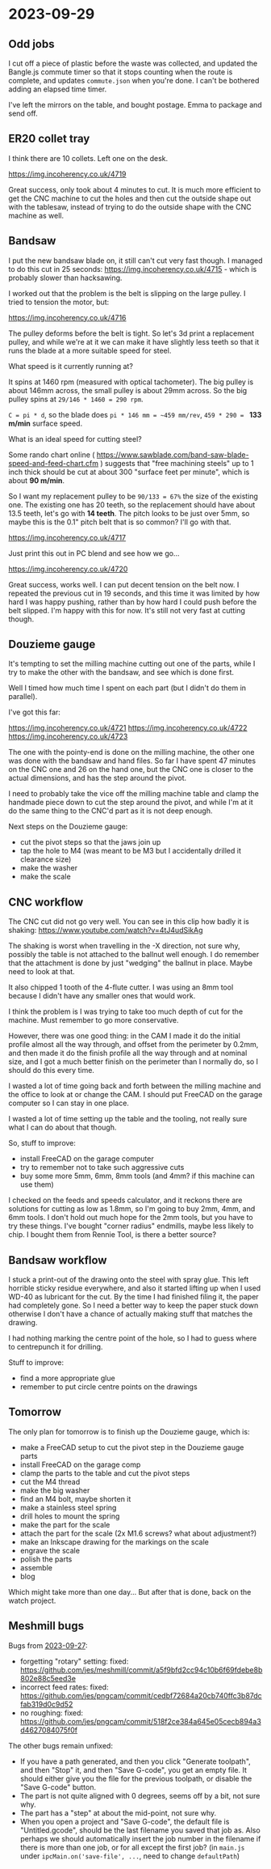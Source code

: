 # 2023-09-29

## Odd jobs

I cut off a piece of plastic before the waste was collected, and updated the Bangle.js commute timer so that
it stops counting when the route is complete, and updates `commute.json` when you're done. I can't be bothered
adding an elapsed time timer.

I've left the mirrors on the table, and bought postage. Emma to package and send off.

## ER20 collet tray

I think there are 10 collets. Left one on the desk.

https://img.incoherency.co.uk/4719

Great success, only took about 4 minutes to cut. It is much more efficient to get the CNC machine to cut the holes and
then cut the outside shape out with the tablesaw, instead of trying to do the outside shape with the CNC
machine as well.

## Bandsaw

I put the new bandsaw blade on, it still can't cut very fast though. I managed to do this
cut in 25 seconds: https://img.incoherency.co.uk/4715 - which is probably slower than hacksawing.

I worked out that the problem is the belt is slipping on the large pulley. I tried to tension the motor, but:

https://img.incoherency.co.uk/4716

The pulley deforms before the belt is tight. So let's 3d print a replacement pulley, and while we're at it
we can make it have slightly less teeth so that it runs the blade at a more suitable speed for steel.

What speed is it currently running at?

It spins at 1460 rpm (measured with optical tachometer). The big pulley is about 146mm across, the small pulley is about
29mm across. So the big pulley spins at `29/146 * 1460 = 290 rpm`.

`C = pi * d`, so the blade does `pi * 146 mm = ~459 mm/rev`, `459 * 290 = ` **133 m/min** surface speed.

What is an ideal speed for cutting steel?

Some rando chart online ( https://www.sawblade.com/band-saw-blade-speed-and-feed-chart.cfm ) suggests
that "free machining steels" up to 1 inch thick should be cut at about 300 "surface feet per minute", which
is about **90 m/min**.

So I want my replacement pulley to be `90/133 = 67%` the size of the existing one. The existing one has 20 teeth,
so the replacement should have about 13.5 teeth, let's go with **14 teeth**. The pitch looks to be just
over 5mm, so maybe this is the 0.1" pitch belt that is so common? I'll go with that.

https://img.incoherency.co.uk/4717

Just print this out in PC blend and see how we go...

https://img.incoherency.co.uk/4720

Great success, works well. I can put decent tension on the belt now. I repeated the previous cut in 19
seconds, and this time it was limited by how hard I was happy pushing, rather than by how hard I could
push before the belt slipped. I'm happy with this for now. It's still not very fast at cutting though.

## Douzieme gauge

It's tempting to set the milling machine cutting out one of the parts, while I try to make the other
with the bandsaw, and see which is done first.

Well I timed how much time I spent on each part (but I didn't do them in parallel).

I've got this far:

https://img.incoherency.co.uk/4721
https://img.incoherency.co.uk/4722
https://img.incoherency.co.uk/4723

The one with the pointy-end is done on the milling machine, the other one was done with the bandsaw and
hand files. So far I have spent 47 minutes on the CNC one and 26 on the hand one, but the CNC one is closer
to the actual dimensions, and has the step around the pivot.

I need to probably take the vice off the milling machine table and clamp the handmade piece down to cut the
step around the pivot, and while I'm at it do the same thing to the CNC'd part as it is not deep enough.

Next steps on the Douzieme gauge:

* cut the pivot steps so that the jaws join up
* tap the hole to M4 (was meant to be M3 but I accidentally drilled it clearance size)
* make the washer
* make the scale

## CNC workflow

The CNC cut did not go very well. You can see in this clip how badly it is shaking: https://www.youtube.com/watch?v=4tJ4udSikAg

The shaking is worst when travelling in the -X direction, not sure why, possibly the table is not attached to the ballnut well enough.
I do remember that the attachment is done by just "wedging" the ballnut in place. Maybe need to look at that.

It also chipped 1 tooth of the 4-flute cutter. I was using an 8mm tool because I didn't have any smaller ones
that would work.

I think the problem is I was trying to take too much depth of cut for the machine. Must remember to go more
conservative.

However, there was one good thing: in the CAM I made it do the initial profile almost all the way through, and offset from
the perimeter by 0.2mm, and then made it do the finish profile all the way through and at nominal size, and I got a much
better finish on the perimeter than I normally do, so I should do this every time.

I wasted a lot of time going back and forth between the milling machine and the office to look at or change the CAM.
I should put FreeCAD on the garage computer so I can stay in one place.

I wasted a lot of time setting up the table and the tooling, not really sure what I can do about that though.

So, stuff to improve:

* install FreeCAD on the garage computer
* try to remember not to take such aggressive cuts
* buy some more 5mm, 6mm, 8mm tools (and 4mm? if this machine can use them)

I checked on the feeds and speeds calculator, and it reckons there are solutions for cutting as low as 1.8mm, so I'm going
to buy 2mm, 4mm, and 6mm tools. I don't hold out much hope for the 2mm tools, but you have to try these things. I've bought
"corner radius" endmills, maybe less likely to chip. I bought them from Rennie Tool, is there a better source?

## Bandsaw workflow

I stuck a print-out of the drawing onto the steel with spray glue. This left horrible sticky residue everywhere,
and also it started lifting up when I used WD-40 as lubricant for the cut. By the time I had finished filing it,
the paper had completely gone. So I need a better way to keep the paper stuck down otherwise I don't have a chance
of actually making stuff that matches the drawing.

I had nothing marking the centre point of the hole, so I had to guess where to centrepunch it for drilling.

Stuff to improve:

* find a more appropriate glue
* remember to put circle centre points on the drawings

## Tomorrow

The only plan for tomorrow is to finish up the Douzieme gauge, which is:

* make a FreeCAD setup to cut the pivot step in the Douzieme gauge parts
* install FreeCAD on the garage comp
* clamp the parts to the table and cut the pivot steps
* cut the M4 thread
* make the big washer
* find an M4 bolt, maybe shorten it
* make a stainless steel spring
* drill holes to mount the spring
* make the part for the scale
* attach the part for the scale (2x M1.6 screws? what about adjustment?)
* make an Inkscape drawing for the markings on the scale
* engrave the scale
* polish the parts
* assemble
* blog

Which might take more than one day... But after that is done, back on the watch project.

## Meshmill bugs

Bugs from [2023-09-27](20230927.md):

* forgetting "rotary" setting: fixed: https://github.com/jes/meshmill/commit/a5f9bfd2cc94c10b6f69fdebe8b802e88c5eed3e
* incorrect feed rates: fixed: https://github.com/jes/pngcam/commit/cedbf72684a20cb740ffc3b87dcfab319d0c9d52
* no roughing: fixed: https://github.com/jes/pngcam/commit/518f2ce384a645e05cecb894a3d4627084075f0f

The other bugs remain unfixed:

* If you have a path generated, and then you click "Generate toolpath", and then "Stop" it, and then "Save G-code", you get an empty file. It should either give you the file for the previous toolpath, or disable the "Save G-code" button.
* The part is not quite aligned with 0 degrees, seems off by a bit, not sure why.
* The part has a "step" at about the mid-point, not sure why.
* When you open a project and "Save G-code", the default file is "Untitled.gcode", should be the last filename you saved that job as. Also perhaps we should automatically insert the job number in the filename if there is more than one job, or for all except the first job? (in `main.js` under `ipcMain.on('save-file', ...`, need to change `defaultPath`)
